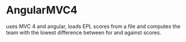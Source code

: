 AngularMVC4
===========

uses MVC 4 and angular, loads EPL scores from a file and computes the team with the lowest difference between for and against scores.
